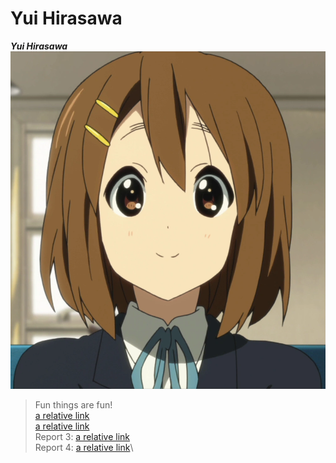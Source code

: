 # Yui Hirasawa
***Yui Hirasawa***
![Image](Yui_Hirasawa_new_mugshot.webp)
> Fun things are fun!\
[a relative link](report1.md)\
[a relative link](report2-2.md)\
Report 3: [a relative link](report3.md)\
Report 4: [a relative link](report4.md)\
